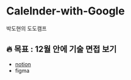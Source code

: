 # Calelnder-with-Google
박도현의 도도캠프

## 🔥 목표 : 12월 안에 기술 면접 보기

- [notion](https://www.notion.so/dodo4114/2f4f1520794a44da8106e86d8bf5989f)
- figma

